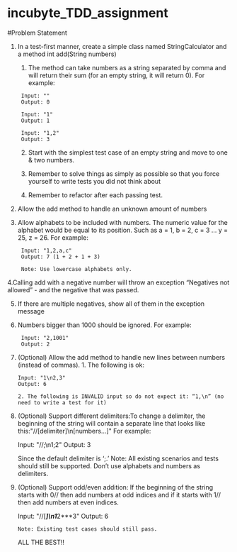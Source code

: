 # incubyte_TDD_assignment

#Problem Statement
1. In a test-first manner, create a simple class named StringCalculator and a method int add(String numbers)

      1. The method can take numbers as a string separated by comma and will return their sum (for an empty string, it will return 0). For example:
      
        Input: ""
        Output: 0

        Input: "1"
        Output: 1

        Input: "1,2"
        Output: 3

      2. Start with the simplest test case of an empty string and move to one & two numbers.

      3. Remember to solve things as simply as possible so that you force yourself to write tests you did not think about

      4. Remember to refactor after each passing test.

2. Allow the add method to handle an unknown amount of numbers
    
3. Allow alphabets to be included with numbers.
        The numeric value for the alphabet would be equal to its position.
        Such as a = 1, b = 2, c = 3 … y = 25, z = 26.
        For example:
        
        Input: "1,2,a,c"
        Output: 7 (1 + 2 + 1 + 3)
        
        Note: Use lowercase alphabets only.
    
4.Calling add with a negative number will throw an exception “Negatives not allowed” - and the negative that was passed.
    
5. If there are multiple negatives, show all of them in the exception message

6. Numbers bigger than 1000 should be ignored.
      For example:

        Input: "2,1001"
        Output: 2


7. (Optional) Allow the add method to handle new lines between numbers (instead of commas).
       1. The following is ok:
 
       Input: "1\n2,3"
       Output: 6
        
       2. The following is INVALID input so do not expect it: “1,\n” (no need to write a test for it)
    
8. (Optional) Support different delimiters:To change a delimiter, the beginning of the string will contain a separate line that looks like this:"//[delimiter]\n[numbers…]"
      For example:
    
      Input: "//;\n1;2"
      Output: 3
            
      Since the default delimiter is ‘;.’
      Note: All existing scenarios and tests should still be supported. Don’t use alphabets and numbers as delimiters.
    
9. (Optional) Support odd/even addition: If the beginning of the string starts with 0// then add numbers at odd indices and if it starts with 1// then add numbers at even indices.
    
      Input: "//[***]\n1***2***3"
      Output: 6
                
       Note: Existing test cases should still pass.
    
    ALL THE BEST!!
